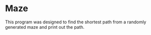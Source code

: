 # Maze

This program was designed to find the shortest path from a randomly generated maze and print out the path.
